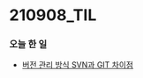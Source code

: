 # 210908_TIL

### 오늘 한 일

* [버전 관리 방식 SVN과 GIT 차이점](https://blog.naver.com/vkfkdto0209/222499634677)
